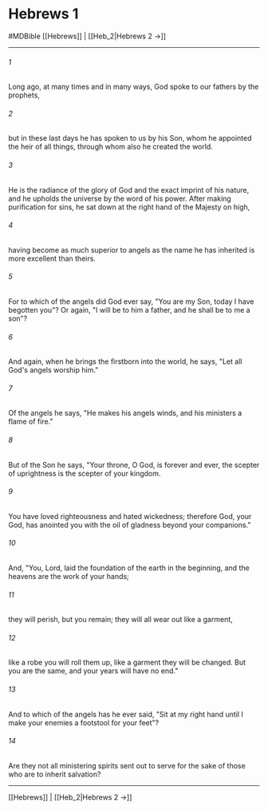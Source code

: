 # Hebrews 1
#MDBible
[[Hebrews]] | [[Heb_2|Hebrews 2 →]]

***

###### 1 

Long ago, at many times and in many ways, God spoke to our fathers by the prophets, 

###### 2 

but in these last days he has spoken to us by his Son, whom he appointed the heir of all things, through whom also he created the world. 

###### 3 

He is the radiance of the glory of God and the exact imprint of his nature, and he upholds the universe by the word of his power. After making purification for sins, he sat down at the right hand of the Majesty on high, 

###### 4 

having become as much superior to angels as the name he has inherited is more excellent than theirs. 

###### 5 

For to which of the angels did God ever say, "You are my Son, today I have begotten you"? Or again, "I will be to him a father, and he shall be to me a son"? 

###### 6 

And again, when he brings the firstborn into the world, he says, "Let all God's angels worship him." 

###### 7 

Of the angels he says, "He makes his angels winds, and his ministers a flame of fire." 

###### 8 

But of the Son he says, "Your throne, O God, is forever and ever, the scepter of uprightness is the scepter of your kingdom. 

###### 9 

You have loved righteousness and hated wickedness; therefore God, your God, has anointed you with the oil of gladness beyond your companions." 

###### 10 

And, "You, Lord, laid the foundation of the earth in the beginning, and the heavens are the work of your hands; 

###### 11 

they will perish, but you remain; they will all wear out like a garment, 

###### 12 

like a robe you will roll them up, like a garment they will be changed. But you are the same, and your years will have no end." 

###### 13 

And to which of the angels has he ever said, "Sit at my right hand until I make your enemies a footstool for your feet"? 

###### 14 

Are they not all ministering spirits sent out to serve for the sake of those who are to inherit salvation? 

***

[[Hebrews]] | [[Heb_2|Hebrews 2 →]]
